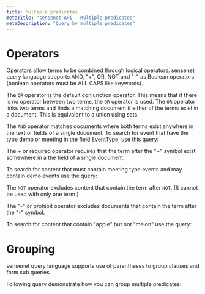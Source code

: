 ```yaml
---
title: Multiple predicates
metaTitle: "sensenet API - Multiple predicates"
metaDescription: "Query by multiple predicates"
---
```


# Operators

Operators allow terms to be combined through logical operators. sensenet query language supports AND, "+", OR, NOT and "-" as Boolean operators (boolean operators must be ALL CAPS like keywords).

The `OR` operator is the default conjunction operator. This means that if there is no operator between two terms, the `OR` operator is used. The `OR` operator links two terms and finds a matching document if either of the terms exist in a document. This is equivalent to a union using sets.

<tab category="querying" article="query-multiple-predicates" example="or" />

The `AND` operator matches documents where both terms exist anywhere in the text or fields of a single document. To search for event that have the type demo or meeting in the field EventType, use this query:

<tab category="querying" article="query-multiple-predicates" example="and" />

The + or required operator requires that the term after the "+" symbol exist somewhere in a the field of a single document.

To search for content that must contain meeting type events and may contain demo events use the query:

<tab category="querying" article="query-multiple-predicates" example="plus" />

The `NOT` operator excludes content that contain the term after `NOT`. (It cannot be used with only one term.)

<tab category="querying" article="query-multiple-predicates" example="not" />

The "-" or prohibit operator excludes documents that contain the term after the "-" symbol.

To search for content that contain "apple" but not "melon" use the query:

<tab category="querying" article="query-multiple-predicates" example="minus" />

# Grouping

sensenet query language supports use of parentheses to group clauses and form sub queries.

Following query demonstrate how you can group multiple predicates:

<tab category="querying" article="query-multiple-predicates" example="grouping" />

